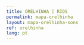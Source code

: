 ```yaml
---
title: ORELHINHA | RIOS
permalink: mapa-orelhinha
layout: mapa-orelhinha-sons
ref: orelhinha
lang: pt
---
```

